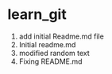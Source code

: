 # learn_git
1. add initial Readme.md file
2. Initial readme.md
3. modified random text
4. Fixing README.md
